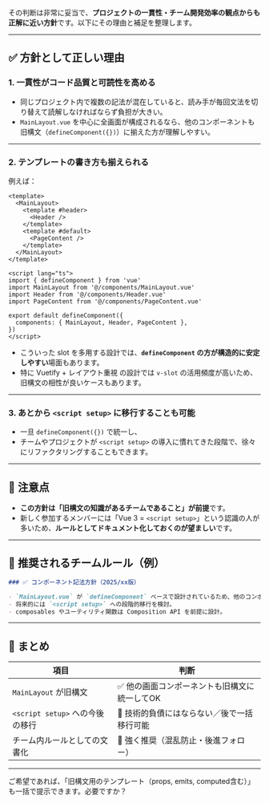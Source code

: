 その判断は非常に妥当で、**プロジェクトの一貫性・チーム開発効率の観点からも正解に近い方針**です。以下にその理由と補足を整理します。

---

## ✅ 方針として正しい理由

### 1. **一貫性がコード品質と可読性を高める**

* 同じプロジェクト内で複数の記法が混在していると、読み手が毎回文法を切り替えて読解しなければならず負担が大きい。
* `MainLayout.vue` を中心に全画面が構成されるなら、他のコンポーネントも旧構文（`defineComponent({})`）に揃えた方が理解しやすい。

---

### 2. **テンプレートの書き方も揃えられる**

例えば：

```vue
<template>
  <MainLayout>
    <template #header>
      <Header />
    </template>
    <template #default>
      <PageContent />
    </template>
  </MainLayout>
</template>

<script lang="ts">
import { defineComponent } from 'vue'
import MainLayout from '@/components/MainLayout.vue'
import Header from '@/components/Header.vue'
import PageContent from '@/components/PageContent.vue'

export default defineComponent({
  components: { MainLayout, Header, PageContent },
})
</script>
```

* こういった slot を多用する設計では、**`defineComponent` の方が構造的に安定しやすい**場面もあります。
* 特に Vuetify + レイアウト重視 の設計では `v-slot` の活用頻度が高いため、旧構文の相性が良いケースもあります。

---

### 3. **あとから `<script setup>` に移行することも可能**

* 一旦 `defineComponent({})` で統一し、
* チームやプロジェクトが `<script setup>` の導入に慣れてきた段階で、徐々にリファクタリングすることもできます。

---

## 🚧 注意点

* **この方針は「旧構文の知識があるチームであること」が前提**です。
* 新しく参加するメンバーには「Vue 3 = `<script setup>`」という認識の人が多いため、**ルールとしてドキュメント化しておくのが望ましい**です。

---

## 📄 推奨されるチームルール（例）

```md
### ✅ コンポーネント記法方針（2025/xx版）

- `MainLayout.vue` が `defineComponent` ベースで設計されているため、他のコンポーネントも原則として `defineComponent` を使用。
- 将来的には `<script setup>` への段階的移行を検討。
- composables やユーティリティ関数は Composition API を前提に設計。
```

---

## 🧩 まとめ

| 項目                       | 判断                       |
| ------------------------ | ------------------------ |
| `MainLayout` が旧構文        | ✅ 他の画面コンポーネントも旧構文に統一してOK |
| `<script setup>` への今後の移行 | 🚀 技術的負債にはならない／後で一括移行可能  |
| チーム内ルールとしての文書化           | 📄 強く推奨（混乱防止・後進フォロー）     |

---

ご希望であれば、「旧構文用のテンプレート（props, emits, computed含む）」も一括で提示できます。必要ですか？
